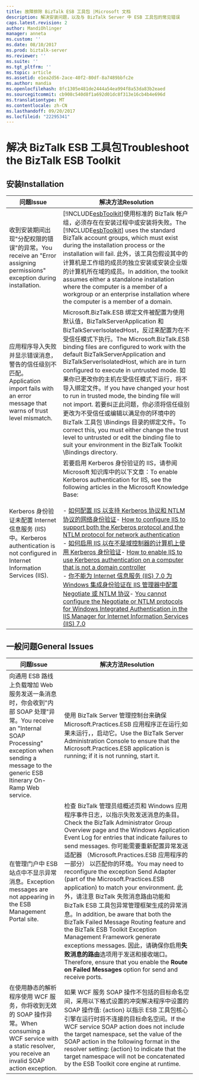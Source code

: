 ```yaml
---
title: 故障排除 BizTalk ESB 工具包 |Microsoft 文档
description: 解决安装问题，以及与 BizTalk Server 中 ESB 工具包的常见错误
caps.latest.revision: 2
author: MandiOhlinger
manager: anneta
ms.custom: ''
ms.date: 08/10/2017
ms.prod: biztalk-server
ms.reviewer: ''
ms.suite: ''
ms.tgt_pltfrm: ''
ms.topic: article
ms.assetid: e1ea2d56-2ace-40f2-80df-8a7489bbfc2e
ms.author: mandia
ms.openlocfilehash: 8fc1305e481de2444a54ea994f8a53da83b2eaed
ms.sourcegitcommit: cb908c540d8f1a692d01dc8f313e16cb4b4e696d
ms.translationtype: MT
ms.contentlocale: zh-CN
ms.lasthandoff: 09/20/2017
ms.locfileid: "22295341"
---
```

# <a name="troubleshoot-the-biztalk-esb-toolkit"></a><span data-ttu-id="33b38-103">解决 BizTalk ESB 工具包</span><span class="sxs-lookup"><span data-stu-id="33b38-103">Troubleshoot the BizTalk ESB Toolkit</span></span>

  
## <a name="installation"></a><span data-ttu-id="33b38-104">安装</span><span class="sxs-lookup"><span data-stu-id="33b38-104">Installation</span></span>  
  
|<span data-ttu-id="33b38-105">问题</span><span class="sxs-lookup"><span data-stu-id="33b38-105">Issue</span></span>|<span data-ttu-id="33b38-106">解决方法</span><span class="sxs-lookup"><span data-stu-id="33b38-106">Resolution</span></span>|  
|-----------|----------------|  
|<span data-ttu-id="33b38-107">收到安装期间出现"分配权限的错误"的异常。</span><span class="sxs-lookup"><span data-stu-id="33b38-107">You receive an "Error assigning permissions" exception during installation.</span></span>|<span data-ttu-id="33b38-108">[!INCLUDE[esbToolkit](../includes/esbtoolkit-md.md)]使用标准的 BizTalk 帐户组，必须存在在安装过程中或安装将失败。</span><span class="sxs-lookup"><span data-stu-id="33b38-108">The [!INCLUDE[esbToolkit](../includes/esbtoolkit-md.md)] uses the standard BizTalk account groups, which must exist during the installation process or the installation will fail.</span></span> <span data-ttu-id="33b38-109">此外，该工具包假设其中的计算机是工作组的成员的独立安装或安装企业版的计算机所在域的成员。</span><span class="sxs-lookup"><span data-stu-id="33b38-109">In addition, the toolkit assumes either a standalone installation where the computer is a member of a workgroup or an enterprise installation where the computer is a member of a domain.</span></span>|  
|<span data-ttu-id="33b38-110">应用程序导入失败并显示错误消息，警告的信任级别不匹配。</span><span class="sxs-lookup"><span data-stu-id="33b38-110">Application import fails with an error message that warns of trust level mismatch.</span></span>|<span data-ttu-id="33b38-111">Microsoft.BizTalk.ESB 绑定文件被配置为使用默认值，BizTalkServerApplication 和 BizTalkServerIsolatedHost，反过来配置为在不受信任模式下执行。</span><span class="sxs-lookup"><span data-stu-id="33b38-111">The Microsoft.BizTalk.ESB binding files are configured to work with the default BizTalkServerApplication and BizTalkServerIsolatedHost, which are in turn configured to execute in untrusted mode.</span></span> <span data-ttu-id="33b38-112">如果你已更改你的主机在受信任模式下运行，将不导入绑定文件。</span><span class="sxs-lookup"><span data-stu-id="33b38-112">If you have changed your host to run in trusted mode, the binding file will not import.</span></span> <span data-ttu-id="33b38-113">若要纠正此问题，你必须将信任级别更改为不受信任或编辑以满足你的环境中的 BizTalk 工具包 \Bindings 目录的绑定文件。</span><span class="sxs-lookup"><span data-stu-id="33b38-113">To correct this, you must either change the trust level to untrusted or edit the binding file to suit your environment in the BizTalk Toolkit \Bindings directory.</span></span>|  
|<span data-ttu-id="33b38-114">Kerberos 身份验证未配置 Internet 信息服务 (IIS) 中。</span><span class="sxs-lookup"><span data-stu-id="33b38-114">Kerberos authentication is not configured in Internet Information Services (IIS).</span></span>|<span data-ttu-id="33b38-115">若要启用 Kerberos 身份验证的 IIS，请参阅 Microsoft 知识库中的以下文章：</span><span class="sxs-lookup"><span data-stu-id="33b38-115">To enable Kerberos authentication for IIS, see the following articles in the Microsoft Knowledge Base:</span></span><br /><br /> <span data-ttu-id="33b38-116">-   [如何配置 IIS 以支持 Kerberos 协议和 NTLM 协议的网络身份验证](http://go.microsoft.com/fwlink/?LinkId=188566)</span><span class="sxs-lookup"><span data-stu-id="33b38-116">-   [How to configure IIS to support both the Kerberos protocol and the NTLM protocol for network authentication](http://go.microsoft.com/fwlink/?LinkId=188566)</span></span><br /><span data-ttu-id="33b38-117">-   [如何启用 IIS 以在不是域控制器的计算机上使用 Kerberos 身份验证](http://go.microsoft.com/fwlink/?LinkId=188567)</span><span class="sxs-lookup"><span data-stu-id="33b38-117">-   [How to enable IIS to use Kerberos authentication on a computer that is not a domain controller](http://go.microsoft.com/fwlink/?LinkId=188567)</span></span><br /><span data-ttu-id="33b38-118">-   [你不能为 Internet 信息服务 (IIS) 7.0 为 Windows 集成身份验证在 IIS 管理器中配置 Negotiate 或 NTLM 协议](http://go.microsoft.com/fwlink/?LinkId=188568)</span><span class="sxs-lookup"><span data-stu-id="33b38-118">-   [You cannot configure the Negotiate or NTLM protocols for Windows Integrated Authentication in the IIS Manager for Internet Information Services (IIS) 7.0](http://go.microsoft.com/fwlink/?LinkId=188568)</span></span>|  
  
## <a name="general-issues"></a><span data-ttu-id="33b38-119">一般问题</span><span class="sxs-lookup"><span data-stu-id="33b38-119">General Issues</span></span>  
  
|<span data-ttu-id="33b38-120">问题</span><span class="sxs-lookup"><span data-stu-id="33b38-120">Issue</span></span>|<span data-ttu-id="33b38-121">解决方法</span><span class="sxs-lookup"><span data-stu-id="33b38-121">Resolution</span></span>|  
|-----------|----------------|  
|<span data-ttu-id="33b38-122">向通用 ESB 路线上负载增加 Web 服务发送一条消息时，你会收到"内部 SOAP 处理"异常。</span><span class="sxs-lookup"><span data-stu-id="33b38-122">You receive an "Internal SOAP Processing" exception when sending a message to the generic ESB Itinerary On-Ramp Web service.</span></span>|<span data-ttu-id="33b38-123">使用 BizTalk Server 管理控制台来确保 Microsoft.Practices.ESB 应用程序正在运行;如果未运行，，启动它。</span><span class="sxs-lookup"><span data-stu-id="33b38-123">Use the BizTalk Server Administration Console to ensure that the Microsoft.Practices.ESB application is running; if it is not running, start it.</span></span>|  
|<span data-ttu-id="33b38-124">在管理门户中 ESB 站点中不显示异常消息。</span><span class="sxs-lookup"><span data-stu-id="33b38-124">Exception messages are not appearing in the ESB Management Portal site.</span></span>|<span data-ttu-id="33b38-125">检查 BizTalk 管理员组概述页和 Windows 应用程序事件日志，以指示失败发送消息的条目。</span><span class="sxs-lookup"><span data-stu-id="33b38-125">Check the BizTalk Administrator Group Overview page and the Windows Application Event Log for entries that indicate failures to send messages.</span></span> <span data-ttu-id="33b38-126">你可能需要重新配置异常发送适配器 （Microsoft.Practices.ESB 应用程序的一部分） 以匹配你的环境。</span><span class="sxs-lookup"><span data-stu-id="33b38-126">You may need to reconfigure the exception Send Adapter (part of the Microsoft.Practices.ESB application) to match your environment.</span></span> <span data-ttu-id="33b38-127">此外，请注意 BizTalk 失败消息路由功能和 BizTalk ESB 工具包异常管理框架生成的异常消息。</span><span class="sxs-lookup"><span data-stu-id="33b38-127">In addition, be aware that both the BizTalk Failed Message Routing feature and the BizTalk ESB Toolkit Exception Management Framework generate exceptions messages.</span></span> <span data-ttu-id="33b38-128">因此，请确保你启用**失败消息的路由**选项用于发送和接收端口。</span><span class="sxs-lookup"><span data-stu-id="33b38-128">Therefore, ensure that you enable the **Route on Failed Messages** option for send and receive ports.</span></span>|  
|<span data-ttu-id="33b38-129">在使用静态的解析程序使用 WCF 服务，你将收到无效的 SOAP 操作异常。</span><span class="sxs-lookup"><span data-stu-id="33b38-129">When consuming a WCF service with a static resolver, you receive an invalid SOAP action exception.</span></span>|<span data-ttu-id="33b38-130">如果 WCF 服务 SOAP 操作不包括的目标命名空间，采用以下格式设置的冲突解决程序中设置的 SOAP 操作值: {action} 以指示 ESB 工具包核心引擎在运行时将不连接的目标命名空间。</span><span class="sxs-lookup"><span data-stu-id="33b38-130">If the WCF service SOAP action does not include the target namespace, set the value of the SOAP action in the following format in the resolver setting: {action} to indicate that the target namespace will not be concatenated by the ESB Toolkit core engine at runtime.</span></span>|